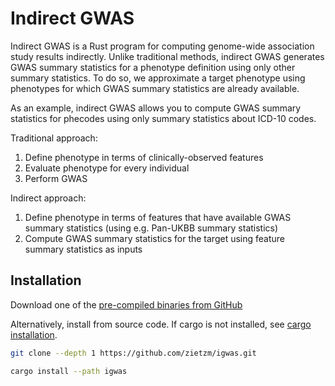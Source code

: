 # Indirect GWAS

Indirect GWAS is a Rust program for computing genome-wide association study results indirectly.
Unlike traditional methods, indirect GWAS generates GWAS summary statistics for a phenotype definition using only other summary statistics.
To do so, we approximate a target phenotype using phenotypes for which GWAS summary statistics are already available.

As an example, indirect GWAS allows you to compute GWAS summary statistics for phecodes using only summary statistics about ICD-10 codes.

Traditional approach:
1. Define phenotype in terms of clinically-observed features
2. Evaluate phenotype for every individual
3. Perform GWAS

Indirect approach:
1. Define phenotype in terms of features that have available GWAS summary statistics (using e.g. Pan-UKBB summary statistics)
2. Compute GWAS summary statistics for the target using feature summary statistics as inputs

## Installation

Download one of the [pre-compiled binaries from GitHub](https://github.com/zietzm/igwas_rs/releases/latest)

Alternatively, install from source code.
If cargo is not installed, see [cargo installation](https://doc.rust-lang.org/cargo/getting-started/installation.html).

```bash
git clone --depth 1 https://github.com/zietzm/igwas.git

cargo install --path igwas
```
